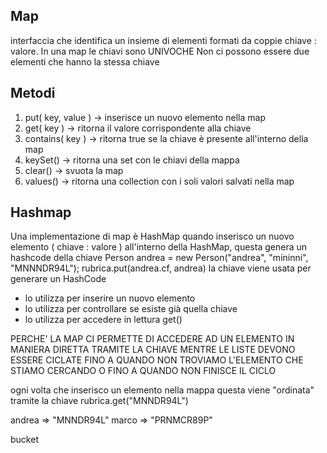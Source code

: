 ## Map
interfaccia che identifica un insieme di elementi formati da coppie chiave : valore.
In una map le chiavi sono UNIVOCHE
Non ci possono essere due elementi che hanno la stessa chiave

## Metodi
1. put( key, value ) -> inserisce un nuovo elemento nella map
2. get( key ) -> ritorna il valore corrispondente alla chiave
3. contains( key ) -> ritorna true se la chiave è presente all'interno della map
4. keySet() -> ritorna una set con le chiavi della mappa
5. clear() -> svuota la map
6. values() -> ritorna una collection con i soli valori salvati nella map

## Hashmap
Una implementazione di map è HashMap
quando inserisco un nuovo elemento ( chiave : valore ) all'interno della HashMap, questa genera un hashcode della chiave
Person andrea = new Person("andrea", "mininni", "MNNNDR94L");
rubrica.put(andrea.cf, andrea)
la chiave viene usata per generare un HashCode
- lo utilizza per inserire un nuovo elemento
- lo utilizza per controllare se esiste già quella chiave
- lo utilizza per accedere in lettura get()

PERCHE' LA MAP CI PERMETTE DI ACCEDERE AD UN ELEMENTO IN MANIERA DIRETTA TRAMITE LA CHIAVE MENTRE LE LISTE DEVONO ESSERE CICLATE FINO A QUANDO NON TROVIAMO L'ELEMENTO CHE STIAMO CERCANDO O FINO A QUANDO NON FINISCE IL CICLO

ogni volta che inserisco un elemento nella mappa questa viene "ordinata" tramite la chiave
rubrica.get("MNNDR94L")

andrea => "MNNDR94L"
marco => "PRNMCR89P"

bucket
